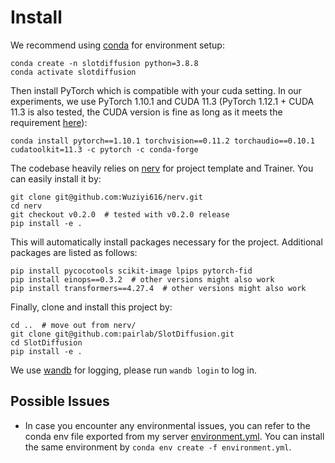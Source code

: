 # Install

We recommend using [conda](https://docs.conda.io/projects/conda/en/latest/user-guide/install/index.html) for environment setup:

```
conda create -n slotdiffusion python=3.8.8
conda activate slotdiffusion
```

Then install PyTorch which is compatible with your cuda setting.
In our experiments, we use PyTorch 1.10.1 and CUDA 11.3 (PyTorch 1.12.1 + CUDA 11.3 is also tested, the CUDA version is fine as long as it meets the requirement [here](https://pytorch.org/get-started/previous-versions/)):

```
conda install pytorch==1.10.1 torchvision==0.11.2 torchaudio==0.10.1 cudatoolkit=11.3 -c pytorch -c conda-forge
```

The codebase heavily relies on [nerv](https://github.com/Wuziyi616/nerv) for project template and Trainer.
You can easily install it by:

```
git clone git@github.com:Wuziyi616/nerv.git
cd nerv
git checkout v0.2.0  # tested with v0.2.0 release
pip install -e .
```

This will automatically install packages necessary for the project.
Additional packages are listed as follows:

```
pip install pycocotools scikit-image lpips pytorch-fid
pip install einops==0.3.2  # other versions might also work
pip install transformers==4.27.4  # other versions might also work
```

Finally, clone and install this project by:

```
cd ..  # move out from nerv/
git clone git@github.com:pairlab/SlotDiffusion.git
cd SlotDiffusion
pip install -e .
```

We use [wandb](https://wandb.ai/) for logging, please run `wandb login` to log in.

## Possible Issues

-   In case you encounter any environmental issues, you can refer to the conda env file exported from my server [environment.yml](../environment.yml).
    You can install the same environment by `conda env create -f environment.yml`.
